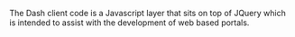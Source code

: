 The Dash client code is a Javascript layer that sits on top of JQuery which is intended to assist with the development of web based portals.
